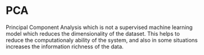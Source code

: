 # PCA
Principal Component Analysis which is not a supervised machine learning model which reduces the dimensionality of the dataset. This helps to reduce the computationaly ability of the system, and also in some situations increases the information richness of the data.
